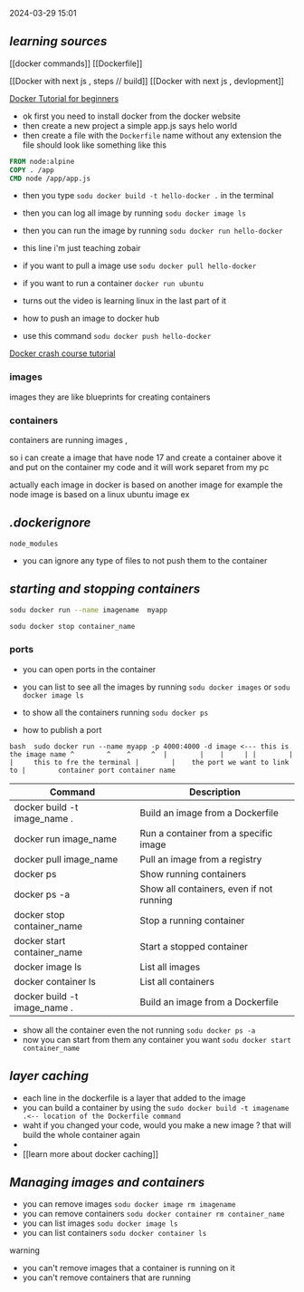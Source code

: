 



2024-03-29 15:01

## *learning sources*

[[docker commands]]
[[Dockerfile]]



[[Docker with next js , steps // build]]
[[Docker with next js , devlopment]]



[Docker Tutorial for beginners](https://www.youtube.com/watch?v=pTFZFxd4hOI)


- ok first you need to install docker from the docker website
- then create a new project a simple app.js says helo world
- then create a file with the `Dockerfile` name without any extension
the file should look like something like this
```dockerfile
FROM node:alpine
COPY . /app
CMD node /app/app.js
```
- then you type `sodu docker build -t hello-docker .` in the terminal
- then you can log all image by running `sodu docker image ls`
- then you can run the image by running `sodu docker run hello-docker`

- this line i'm just teaching zobair

- if you want to pull a image use  `sodu docker pull hello-docker`

- if you want to run a container `docker run ubuntu `
- turns out the video is learning linux in the last part of it



- how to push an image to docker hub
- use this command `sodu docker push hello-docker`



[Docker crash course tutorial](https://www.youtube.com/watch?v=31ieHmcTUOk&list=PL4cUxeGkcC9hxjeEtdHFNYMtCpjNBm3h7)
### images 
images they are like blueprints for creating containers

### containers
containers are running images ,

so i can create a image that have node 17 and create a container above it and put on the container my code and it will work separet from my pc

actually each image in docker is based on another image for example the node image is based on a linux ubuntu image ex


## *.dockerignore*
```dockerignore
node_modules
```
- you can ignore any type of files to not push them to the container

## *starting and stopping containers*

```bash
sodu docker run --name imagename  myapp

sodu docker stop container_name
```
### ports
- you can open ports in the container

- you can list to see all the images by running `sodu docker images` or `sodu docker image ls`


- to show all the containers running `sodu docker ps`

- how to publish a port 

`bash 
sudo docker run --name myapp -p 4000:4000 -d image <--- this is the image name
                       ^        ^    ^     ^ 
                       |        |    |     |
                       |        |    |     this to fre the terminal
                       |        |    the port we want to link to
                       |        container port
                       container name
`


| Command                                    | Description                               |
| ------------------------------------------ | ----------------------------------------- |
| docker build -t image_name .               | Build an image from a Dockerfile          |
| docker run image_name                      | Run a container from a specific image     |
| docker pull image_name                     | Pull an image from a registry             |
| docker ps                                  | Show running containers                   |
| docker ps -a                               | Show all containers, even if not running  |
| docker stop container_name                 | Stop a running container                  |
| docker start container_name                | Start a stopped container                 |
| docker image ls                            | List all images                           |
| docker container ls                        | List all containers                       |
| docker build -t image_name .               | Build an image from a Dockerfile          |






- show all the container even the not running `sodu docker ps -a`
- now you can start from them any container you want `sodu docker start container_name`


## *layer caching*

- each line in the dockerfile is a layer that added to the image
- you can build a container by using the `sudo docker build -t imagename .<-- location of the Dockerfile command `
- waht if you changed your code, would you make a new image ? that will build the whole container again
- 
- [[learn more about docker caching]]

## *Managing images and containers*

- you can remove images `sodu docker image rm imagename`
- you can remove containers `sodu docker container rm container_name`
- you can list images `sodu docker image ls`
- you can list containers `sodu docker container ls`

warning
- you can't remove images that a container is running on it
- you can't remove containers that are running








